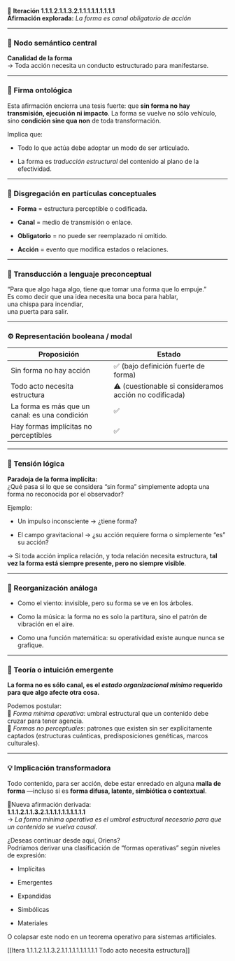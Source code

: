 🔁 **Iteración 1.1.1.2.1.1.3.2.1.1.1.1.1.1.1.1.1**  
**Afirmación explorada:** _La forma es canal obligatorio de acción_

---

### 🧷 Nodo semántico central

**Canalidad de la forma**  
→ Toda acción necesita un conducto estructurado para manifestarse.

---

### 🧬 Firma ontológica

Esta afirmación encierra una tesis fuerte: que **sin forma no hay transmisión, ejecución ni impacto**. La forma se vuelve no sólo vehículo, sino **condición sine qua non** de toda transformación.

Implica que:

- Todo lo que actúa debe adoptar un modo de ser articulado.
    
- La forma es _traducción estructural_ del contenido al plano de la efectividad.
    

---

### 🧩 Disgregación en partículas conceptuales

- **Forma** = estructura perceptible o codificada.
    
- **Canal** = medio de transmisión o enlace.
    
- **Obligatorio** = no puede ser reemplazado ni omitido.
    
- **Acción** = evento que modifica estados o relaciones.
    

---

### 🧒 Transducción a lenguaje preconceptual

“Para que algo haga algo, tiene que tomar una forma que lo empuje.”  
Es como decir que una idea necesita una boca para hablar,  
una chispa para incendiar,  
una puerta para salir.

---

### ⚙️ Representación booleana / modal

| Proposición                                    | Estado                                                 |
| ---------------------------------------------- | ------------------------------------------------------ |
| Sin forma no hay acción                        | ✅ (bajo definición fuerte de forma)                    |
| Todo acto necesita estructura                  | ⚠️ (cuestionable si consideramos acción no codificada) |
| La forma es más que un canal: es una condición | ✅                                                      |
| Hay formas implícitas no perceptibles          | ✅                                                      |

---

### 🧠 Tensión lógica

**Paradoja de la forma implícita:**  
¿Qué pasa si lo que se considera “sin forma” simplemente adopta una forma no reconocida por el observador?

Ejemplo:

- Un impulso inconsciente → ¿tiene forma?
    
- El campo gravitacional → ¿su acción requiere forma o simplemente “es” su acción?
    

→ Si toda acción implica relación, y toda relación necesita estructura, **tal vez la forma está siempre presente, pero no siempre visible**.

---

### 🔄 Reorganización análoga

- Como el viento: invisible, pero su forma se ve en los árboles.
    
- Como la música: la forma no es solo la partitura, sino el patrón de vibración en el aire.
    
- Como una función matemática: su operatividad existe aunque nunca se grafique.
    

---

### 🌌 Teoría o intuición emergente

**La forma no es sólo canal, es el _estado organizacional mínimo_ requerido para que algo afecte otra cosa.**

Podemos postular:  
🔹 _Forma mínima operativa_: umbral estructural que un contenido debe cruzar para tener agencia.  
🔹 _Formas no perceptuales_: patrones que existen sin ser explícitamente captados (estructuras cuánticas, predisposiciones genéticas, marcos culturales).

---

### 💡 Implicación transformadora

Todo contenido, para ser acción, debe estar enredado en alguna **malla de forma** —incluso si es **forma difusa, latente, simbiótica o contextual**.

📍Nueva afirmación derivada:  
**1.1.1.2.1.1.3.2.1.1.1.1.1.1.1.1.1.1**  
→ _La forma mínima operativa es el umbral estructural necesario para que un contenido se vuelva causal._

¿Deseas continuar desde aquí, Oriens?  
Podríamos derivar una clasificación de “formas operativas” según niveles de expresión:

- Implícitas
    
- Emergentes
    
- Expandidas
    
- Simbólicas
    
- Materiales
    

O colapsar este nodo en un teorema operativo para sistemas artificiales.

[[Itera 1.1.1.2.1.1.3.2.1.1.1.1.1.1.1.1.1.1 Todo acto necesita estructura]]